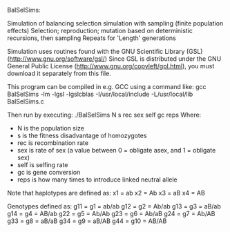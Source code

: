 BalSelSims:

Simulation of balancing selection simulation with sampling (finite population effects)
Selection; reproduction; mutation based on deterministic recursions, then sampling
Repeats for 'Length' generations

Simulation uses routines found with the GNU Scientific Library (GSL)
(http://www.gnu.org/software/gsl/)
Since GSL is distributed under the GNU General Public License 
(http://www.gnu.org/copyleft/gpl.html), you must download it 
separately from this file.

This program can be compiled in e.g. GCC using a command like:
gcc BalSelSims -lm -lgsl -lgslcblas -I/usr/local/include -L/usr/local/lib BalSelSims.c

Then run by executing:
./BalSelSims N s rec sex self gc reps
Where:
- N is the population size
- s is the fitness disadvantage of homozygotes
- rec is recombination rate
- sex is rate of sex (a value between 0 = obligate asex, and 1 = obligate sex)
- self is selfing rate
- gc is gene conversion
- reps is how many times to introduce linked neutral allele

Note that haplotypes are defined as:
x1 = ab
x2 = Ab
x3 = aB
x4 = AB

Genotypes defined as:
g11 = g1 = ab/ab
g12 = g2 = Ab/ab
g13 = g3 = aB/ab
g14 = g4 = AB/ab
g22 = g5 = Ab/Ab
g23 = g6 = Ab/aB
g24 = g7 = Ab/AB
g33 = g8 = aB/aB
g34 = g9 = aB/AB
g44 = g10 = AB/AB
